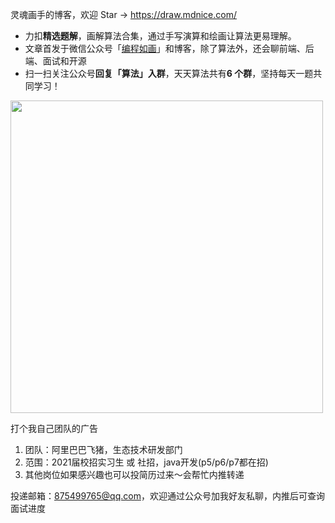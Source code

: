 灵魂画手的博客，欢迎 Star -> https://draw.mdnice.com/

- 力扣**精选题解**，画解算法合集，通过手写演算和绘画让算法更易理解。
- 文章首发于微信公众号「[编程如画](https://imgkr.cn-bj.ufileos.com/c3690018-4a92-4766-ac7e-ac54dd54c093.jpg)」和博客，除了算法外，还会聊前端、后端、面试和开源
- 扫一扫关注公众号**回复「算法」入群**，天天算法共有**6 个群**，坚持每天一题共同学习！

<img width="500px" src="https://imgkr.cn-bj.ufileos.com/c3690018-4a92-4766-ac7e-ac54dd54c093.jpg" />


打个我自己团队的广告

1. 团队：阿里巴巴飞猪，生态技术研发部门
2. 范围：2021届校招实习生 或 社招，java开发(p5/p6/p7都在招)
3. 其他岗位如果感兴趣也可以投简历过来～会帮忙内推转递

投递邮箱：875499765@qq.com，欢迎通过公众号加我好友私聊，内推后可查询面试进度
